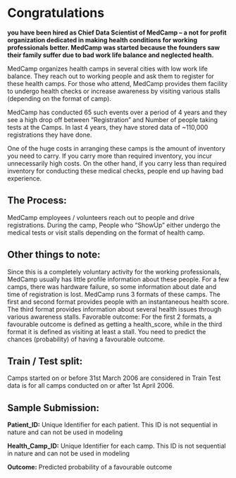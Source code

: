 # Congratulations
**you have been hired as Chief Data Scientist of MedCamp – a not for profit organization dedicated in making health conditions for working professionals better. MedCamp was started because the founders saw their family suffer due to bad work life balance and neglected health.**

MedCamp organizes health camps in several cities with low work life balance. They reach out to working people and ask them to register for these health camps. For those who attend, MedCamp provides them facility to undergo health checks or increase awareness by visiting various stalls (depending on the format of camp). 

MedCamp has conducted 65 such events over a period of 4 years and they see a high drop off between “Registration” and Number of people taking tests at the Camps. In last 4 years, they have stored data of ~110,000 registrations they have done.

One of the huge costs in arranging these camps is the amount of inventory you need to carry. If you carry more than required inventory, you incur unnecessarily high costs. On the other hand, if you carry less than required inventory for conducting these medical checks, people end up having bad experience.

 

## The Process:
MedCamp employees / volunteers reach out to people and drive registrations.
During the camp, People who “ShowUp” either undergo the medical tests or visit stalls depending on the format of health camp.
 

## Other things to note:
Since this is a completely voluntary activity for the working professionals, MedCamp usually has little profile information about these people.
For a few camps, there was hardware failure, so some information about date and time of registration is lost.
MedCamp runs 3 formats of these camps. The first and second format provides people with an instantaneous health score. The third format provides information about several health issues through various awareness stalls.
Favorable outcome:
For the first 2 formats, a favourable outcome is defined as getting a health_score, while in the third format it is defined as visiting at least a stall.
You need to predict the chances (probability) of having a favourable outcome.
  

## Train / Test split:

Camps started on or before 31st March 2006 are considered in Train
Test data is for all camps conducted on or after 1st April 2006.


## Sample Submission:

**Patient_ID:** Unique Identifier for each patient. This ID is not sequential in nature and can not be used in modeling

**Health_Camp_ID:** Unique Identifier for each camp. This ID is not sequential in nature and can not be used in modeling

**Outcome:** Predicted probability of a favourable outcome

